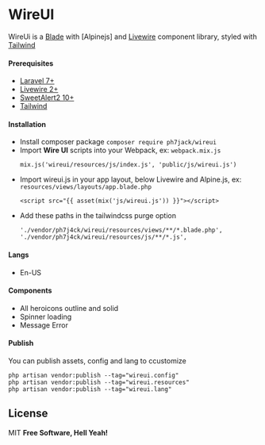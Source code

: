 # WireUI

WireUi is a [Blade] with [Alpinejs] and [Livewire] component library, styled with [Tailwind]

#### Prerequisites

- [Laravel 7+]
- [Livewire 2+]
- [SweetAlert2 10+]
- [Tailwind]

#### Installation

- Install composer package `composer require ph7jack/wireui`
- Import **Wire UI** scripts into your Webpack, ex: `webpack.mix.js`
  ```
  mix.js('wireui/resources/js/index.js', 'public/js/wireui.js')
  ```
- Import wireui.js in your app layout, below Livewire and Alpine.js, ex: `resources/views/layouts/app.blade.php`
  ```
  <script src="{{ asset(mix('js/wireui.js')) }}"></script>
  ```
- Add these paths in the tailwindcss purge option
  ```
  './vendor/ph7j4ck/wireui/resources/views/**/*.blade.php',
  './vendor/ph7j4ck/wireui/resources/js/**/*.js',
  ```

#### Langs

- En-US

#### Components

- All heroicons outline and solid
- Spinner loading
- Message Error

#### Publish

You can publish assets, config and lang to ccustomize
```
php artisan vendor:publish --tag="wireui.config"
php artisan vendor:publish --tag="wireui.resources"
php artisan vendor:publish --tag="wireui.lang"
```

## License

MIT
**Free Software, Hell Yeah!**

[livewire]: https://laravel-livewire.com/
[livewire 2+]: https://laravel-livewire.com/
[laravel 7+]: https://laravel.com/
[blade]: https://laravel.com/docs/8.x/blade
[sweetalert2 10+]: https://sweetalert2.github.io/
[tailwind]: https://tailwindcss.com/
